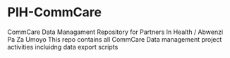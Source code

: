 # PIH-CommCare
CommCare Data Managament Repository for Partners In Health / Abwenzi Pa Za Umoyo
This repo contains all CommCare Data management project activities
incluidng data export scripts
